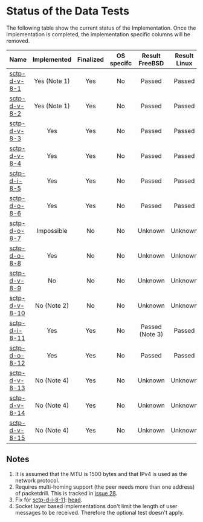 # Status of the Data Tests

The following table show the current status of the Implementation. Once the implementation is completed, the implementation specific columns will be removed.

| Name                              | Implemented | Finalized | OS specifc | Result FreeBSD | Result Linux |
|:----------------------------------|:-----------:|:---------:|:----------:|:--------------:|:------------:|
|[sctp-d-v-8-1](sctp-d-v-8-1.pkt)   | Yes (Note 1)| Yes       | No         | Passed         | Passed       |
|[sctp-d-v-8-2](sctp-d-v-8-2.pkt)   | Yes (Note 1)| Yes       | No         | Passed         | Passed       |
|[sctp-d-v-8-3](sctp-d-v-8-3.pkt)   | Yes         | Yes       | No         | Passed         | Passed       |
|[sctp-d-v-8-4](sctp-d-v-8-4.pkt)   | Yes         | Yes       | No         | Passed         | Passed       |
|[sctp-d-i-8-5](sctp-d-i-8-5.pkt)   | Yes         | Yes       | No         | Passed         | Passed       |
|[sctp-d-o-8-6](sctp-d-o-8-6.pkt)   | Yes         | Yes       | No         | Passed         | Passed       |
|[sctp-d-o-8-7](sctp-d-o-8-7.pkt)   | Impossible  | No        | No         | Unknown        | Unknown      |
|[sctp-d-o-8-8](sctp-d-o-8-8.pkt)   | Yes         | No        | No         | Unknown        | Unknown      |
|[sctp-d-v-8-9](sctp-d-v-8-9.pkt)   | No          | No        | No         | Unknown        | Unknown      |
|[sctp-d-v-8-10](sctp-d-v-8-10.pkt) | No (Note 2) | No        | No         | Unknown        | Unknown      |
|[sctp-d-i-8-11](sctp-d-i-8-11.pkt) | Yes         | Yes       | No         | Passed (Note 3)| Passed       |
|[sctp-d-o-8-12](sctp-d-o-8-12.pkt) | Yes         | Yes       | No         | Passed         | Passed       |
|[sctp-d-v-8-13](sctp-d-v-8-13.pkt) | No (Note 4) | Yes       | No         | Unknown        | Unknown      |
|[sctp-d-v-8-14](sctp-d-v-8-14.pkt) | No (Note 4) | Yes       | No         | Unknown        | Unknown      |
|[sctp-d-v-8-15](sctp-d-v-8-15.pkt) | No (Note 4) | Yes       | No         | Unknown        | Unknown      |

## Notes
1. It is assumed that the MTU is 1500 bytes and that IPv4 is used as the network protocol.
2. Requires multi-homing support (the peer needs more than one address) of packetdrill. This is tracked in [issue 28](https://github.com/nplab/packetdrill/issues/28).
3. Fix for [sctp-d-i-8-11](sctp-d-i-8-11.pkt): [head](https://svnweb.freebsd.org/changeset/base/286206).
4. Socket layer based implementations don't limit the length of user messages to be received. Therefore the optional test doesn't apply.
